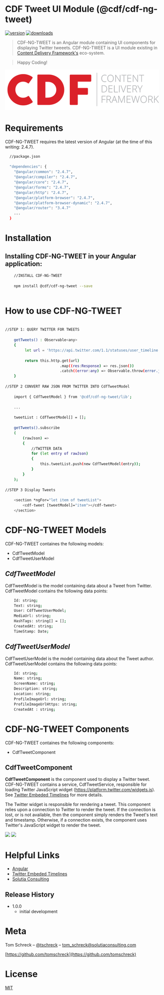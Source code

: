 # CDF Tweet UI Module (@cdf/cdf-ng-tweet)
[![version][npm-image]][npm-url]
[![downloads][downloads-image]][downloads-url]

> CDF-NG-TWEET is an Angular module containing UI components for displaying Twitter tweeets.  CDF-NG-TWEET is a UI module existing in [Content Delivery Framework's][cdf-url] eco-system.

> Happy Coding!

![](logo-535x141.png)

# Requirements
CDF-NG-TWEET requires the latest version of Angular (at the time of this writing: 2.4.7).
```sh
  //package.json
  
  "dependencies": {
    "@angular/common": "2.4.7",
    "@angular/compiler": "2.4.7",
    "@angular/core": "2.4.7",
    "@angular/forms": "2.4.7",
    "@angular/http": "2.4.7",
    "@angular/platform-browser": "2.4.7",
    "@angular/platform-browser-dynamic": "2.4.7",
    "@angular/router": "3.4.7"
	...
  }
```


# Installation


## Installing CDF-NG-TWEET in your Angular application:
```sh
    //INSTALL CDF-NG-TWEET

    npm install @cdf/cdf-ng-tweet --save
    
```

# How to use CDF-NG-TWEET


```sh

//STEP 1: QUERY TWITTER FOR TWEETS
     
    getTweets() : Observable<any> 
    {
         let url = 'https://api.twitter.com/1.1/statuses/user_timeline.json?count=20&screen_name=XXXXX';
         
         return this.http.get(url)
                         .map((res:Response) => res.json())
                         .catch((error:any) => Observable.throw(error.json().error));
    }

//STEP 2 CONVERT RAW JSON FROM TWITTER INTO CdfTweetModel
	
	import { CdfTweetModel } from '@cdf/cdf-ng-tweet/lib';

	...

	tweetList : CdfTweetModel[] = [];
	
	getTweets().subscribe
	(
		(rawJson) =>
		{
			//TWITTER DATA
			for (let entry of rawJson) 
			{
				this.tweetList.push(new CdfTweetModel(entry));
			}			
		}
	);

//STEP 3 Display Tweets

	<section *ngFor="let item of tweetList">
		<cdf-tweet [tweetModel]="item"></cdf-tweet>
	</section>

```



# CDF-NG-TWEET Models
CDF-NG-TWEET containes the following models:
* CdfTweetModel
* CdfTweetUserModel

## *CdfTweetModel*
CdfTweetModel is the model containing data about a Tweet from Twitter.  CdfTweetModel contains the following data points:

```sh
	Id: string;
	Text: string;
	User: CdfTweetUserModel;
	MediaUrl: string;
	HashTags: string[] = [];
	CreatedAt: string;
	TimeStamp: Date; 
```
  
## *CdfTweetUserModel*
CdfTweetUserModel is the model containing data about the Tweet author.  CdfTweetUserModel contains the following data points:

```sh
	Id: string;
	Name: string;
	ScreenName: string;
	Description: string;
	Location: string;
	ProfileImageUrl: string;
	ProfileImageUrlHttps: string;	
	CreatedAt : string;
```


# CDF-NG-TWEET Components
CDF-NG-TWEET containes the following components:
* CdfTweetComponent


## **CdfTweetComponent**
**CdfTweetComponent** is the component used to display a Twitter tweet.  CDF-NG-TWEET contains a service, CdfTweetService, responsible for loading Twitter JavaScript widget (https://platform.twitter.com/widgets.js).  See [Twitter Embeded Timelines][twitter-embedded-timeline-url] for more details.  

The Twitter widget is responsible for rendering a tweet.  This component relies upon a connection to Twitter to render the tweet.  If the connection is lost, or is not available, then the component simply renders the Tweet's text and timestamp.  Otherwise, if a connection exists, the component uses Twitter's JavaScript widget to render the tweet.



![][cdf-ng-tweet-url]
![][cdf-ng-tweet-no-connection-url]





# Helpful Links
* [Angular](https://angular.io/)
* [Twitter Embeded Timelines][twitter-embedded-timeline-url]
* [Solutia Consulting](http://solutiaconsulting.com)


## Release History

* 1.0.0
  * initial development

# Meta

Tom Schreck – [@tschreck](https://twitter.com/tschreck) – tom_schreck@solutiaconsulting.com

[https://github.com/tomschreck](https://github.com/tomschreck)

# License

[MIT](https://opensource.org/licenses/MIT)

[npm-image]: https://img.shields.io/npm/v/@cdf/cdf-ng-tweet.svg?style=flat-square
[npm-url]: https://www.npmjs.com/package/@cdf/cdf-ng-tweet
[downloads-image]: https://img.shields.io/npm/dm/@cdf/cdf-ng-tweet.svg?style=flat-square
[downloads-url]: https://npm-stat.com/charts.html?package=%40cdf%2Fcdf-ng-tweet&from=2017-03-01
[license-image]: https://img.shields.io/npm/l/@cdf/cdf-ng-tweet.svg?style=flat-square
[license-url]: http://opensource.org/licenses/MIT
[twitter-embedded-timeline-url]:https://dev.twitter.com/web/embedded-timelines
[cdf-url]:http://cdf.cloud/

[cdf-ng-tweet-url]:http://admin.cdf.cloud/domain-images/cdf-ng-tweet.png
[cdf-ng-tweet-no-connection-url]:http://admin.cdf.cloud/domain-images/cdf-ng-tweet-no-connection.png